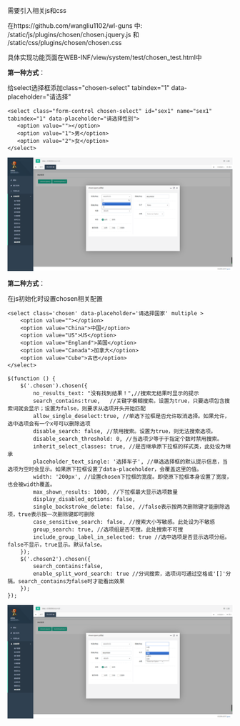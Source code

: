 需要引入相关js和css

在https://github.com/wangliu1102/wl-guns 中: /static/js/plugins/chosen/chosen.jquery.js 和 /static/css/plugins/chosen/chosen.css

具体实现功能页面在WEB-INF/view/system/test/chosen_test.html中

**第一种方式**：

给select选择框添加class="chosen-select" tabindex="1" data-placeholder="请选择"

 

```
<select class="form-control chosen-select" id="sex1" name="sex1" tabindex="1" data-placeholder="请选择性别">
   <option value=""></option>
   <option value="1">男</option>
   <option value="2">女</option>
</select>
```

![img](../img/606548d1-c160-4057-84c9-1b9705c2659c.png)

**第二种方式**：

在js初始化时设置chosen相关配置

 

```
<select class='chosen' data-placeholder='请选择国家' multiple >
    <option value=""></option>
    <option value="China">中国</option>
    <option value="US">US</option>
    <option value="England">英国</option>
    <option value="Canada">加拿大</option>
    <option value="Cube">古巴</option>
</select>
```

 

```
$(function () {
    $('.chosen').chosen({
        no_results_text: "没有找到结果！",//搜索无结果时显示的提示
        search_contains:true,   //关键字模糊搜索。设置为true，只要选项包含搜索词就会显示；设置为false，则要求从选项开头开始匹配
        allow_single_deselect:true, //单选下拉框是否允许取消选择。如果允许，选中选项会有一个x号可以删除选项
        disable_search: false, //禁用搜索。设置为true，则无法搜索选项。
        disable_search_threshold: 0, //当选项少等于于指定个数时禁用搜索。
        inherit_select_classes: true, //是否继承原下拉框的样式类，此处设为继承
        placeholder_text_single: '选择车子', //单选选择框的默认提示信息，当选项为空时会显示。如果原下拉框设置了data-placeholder，会覆盖这里的值。
        width: '200px', //设置chosen下拉框的宽度。即使原下拉框本身设置了宽度，也会被width覆盖。
        max_shown_results: 1000, //下拉框最大显示选项数量
        display_disabled_options: false,
        single_backstroke_delete: false, //false表示按两次删除键才能删除选项，true表示按一次删除键即可删除
        case_sensitive_search: false, //搜索大小写敏感。此处设为不敏感
        group_search: true, //选项组是否可搜。此处搜索不可搜
        include_group_label_in_selected: true //选中选项是否显示选项分组。false不显示，true显示。默认false。
    });
    $('.chosen2').chosen({
        search_contains:false,
        enable_split_word_search: true //分词搜索，选项词可通过空格或'[]'分隔。search_contains为false时才能看出效果
    });
});
```

![img](../img/b0f649d9-388e-4d5e-96bc-d7cefdae436b.png)